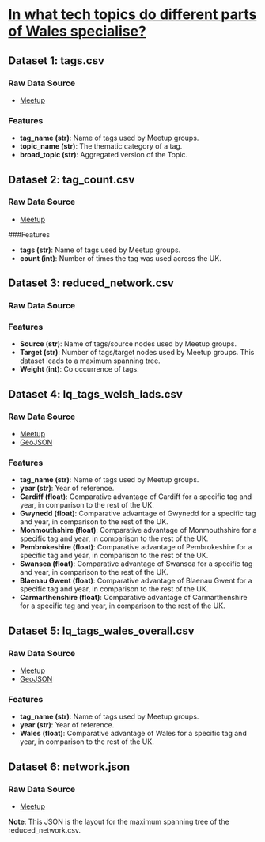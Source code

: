 # [In what tech topics do different parts of Wales specialise?](https://arloesiadur.org/themes/what-is-the-structure-of-the-tech-community-network-in-wales)

## Dataset 1: tags.csv

### Raw Data Source
* [Meetup](https://www.meetup.com/)

### Features
* **tag_name (str)**: Name of tags used by Meetup groups.
* **topic_name (str)**: The thematic category of a tag.
* **broad_topic (str)**: Aggregated version of the Topic.

## Dataset 2: tag_count.csv

### Raw Data Source
* [Meetup](https://www.meetup.com/)

###Features
* **tags (str)**: Name of tags used by Meetup groups.
* **count (int)**: Number of times the tag was used across the UK.

## Dataset 3: reduced_network.csv

### Raw Data Source

### Features
* **Source (str)**: Name of tags/source nodes used by Meetup groups.
* **Target (str)**: Number of tags/target nodes used by Meetup groups. This dataset leads to a maximum spanning tree.
* **Weight (int)**: Co occurrence of tags.

## Dataset 4: lq_tags_welsh_lads.csv

### Raw Data Source
* [Meetup](https://www.meetup.com/)
* [GeoJSON](http://martinjc.github.io/UK-GeoJSON/)

### Features
* **tag_name (str)**: Name of tags used by Meetup groups.
* **year (str)**: Year of reference.
* **Cardiff (float)**: Comparative advantage of Cardiff for a specific tag and year, in comparison to the rest of the UK.
* **Gwynedd (float)**: Comparative advantage of Gwynedd for a specific tag and year, in comparison to the rest of the UK.
* **Monmouthshire (float)**: Comparative advantage of Monmouthshire for a specific tag and year, in comparison to the rest of the UK.
* **Pembrokeshire (float)**: Comparative advantage of Pembrokeshire for a specific tag and year, in comparison to the rest of the UK.
* **Swansea (float)**: Comparative advantage of Swansea for a specific tag and year, in comparison to the rest of the UK.
* **Blaenau Gwent (float)**: Comparative advantage of Blaenau Gwent for a specific tag and year, in comparison to the rest of the UK.
* **Carmarthenshire (float)**: Comparative advantage of Carmarthenshire for a specific tag and year, in comparison to the rest of the UK.

## Dataset 5: lq_tags_wales_overall.csv
### Raw Data Source
* [Meetup](https://www.meetup.com/)
* [GeoJSON](http://martinjc.github.io/UK-GeoJSON/)

### Features
* **tag_name (str)**: Name of tags used by Meetup groups.
* **year (str)**: Year of reference.
* **Wales (float)**: Comparative advantage of Wales for a specific tag and year, in comparison to the rest of the UK.

## Dataset 6: network.json

### Raw Data Source
* [Meetup](https://www.meetup.com/)

**Note**: This JSON is the layout for the maximum spanning tree of the reduced_network.csv.
